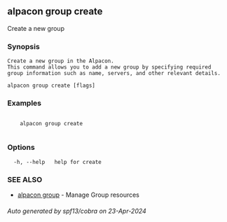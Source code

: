 ## alpacon group create

Create a new group

### Synopsis


	Create a new group in the Alpacon. 
	This command allows you to add a new group by specifying required group information such as name, servers, and other relevant details.
	

```
alpacon group create [flags]
```

### Examples

```
 
	alpacon group create
	
```

### Options

```
  -h, --help   help for create
```

### SEE ALSO

* [alpacon group](alpacon_group.md)	 - Manage Group resources

###### Auto generated by spf13/cobra on 23-Apr-2024
